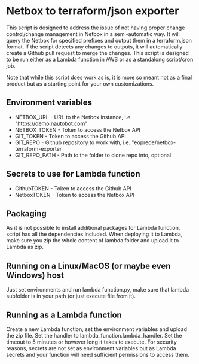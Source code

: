 # Netbox to terraform/json exporter
This script is designed to address the issue of not having proper change control/change management in Netbox in a semi-automatic way. It will query the Netbox for specified prefixes and output them in a terraform.json format. If the script detects any changes to outputs, it will automatically create a Github pull request to merge the changes. This script is designed to be run either as a Lambda function in AWS or as a standalong script/cron job.

Note that while this script does work as is, it is more so meant not as a final product but as a starting point for your own customizations. 

## Environment variables
* NETBOX_URL - URL to the Netbox instance, i.e. "https://demo.nautobot.com"
* NETBOX_TOKEN - Token to access the Netbox API
* GIT_TOKEN - Token to access the Github API
* GIT_REPO - Github repository to work with, i.e. "eoprede/netbox-terraform-exporter
* GIT_REPO_PATH - Path to the folder to clone repo into, optional

## Secrets to use for Lambda function
* GithubTOKEN - Token to access the Github API
* NetboxTOKEN - Token to access the Netbox API

## Packaging
As it is not possible to install additional packages for Lambda function, script has all the dependencies included. When deploying it to Lambda, make sure you zip the whole content of lambda folder and upload it to Lambda as zip.

## Running on a Linux/MacOS (or maybe even Windows) host
Just set environments and run lambda function.py, make sure that lambda subfolder is in your path (or just execute file from it).

## Running as a Lambda function
Create a new Lambda function, set the environment variables and upload the zip file. Set the handler to lambda_function.lambda_handler. Set the timeout to 5 minutes or however long it takes to execute. For security reasons, secrets are not set as environment variables but as Lambda secrets and your function will need sufficient permissions to access them.